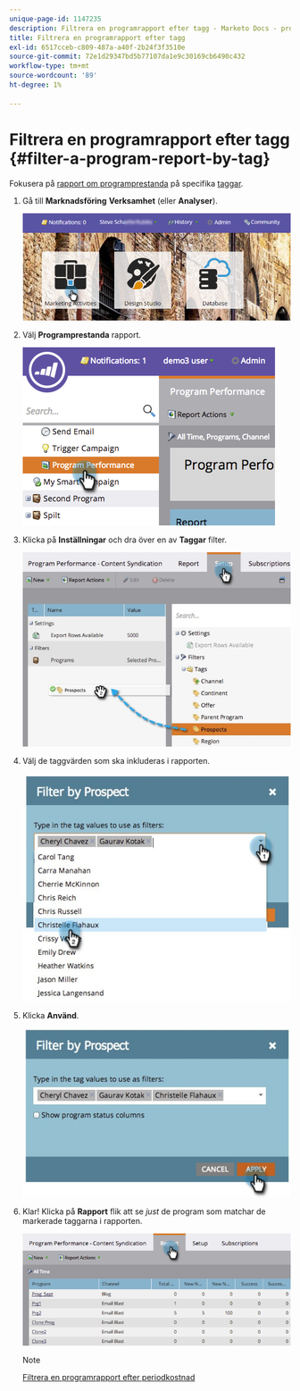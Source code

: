 ```yaml
---
unique-page-id: 1147235
description: Filtrera en programrapport efter tagg - Marketo Docs - produktdokumentation
title: Filtrera en programrapport efter tagg
exl-id: 6517cceb-c809-487a-a40f-2b24f3f3510e
source-git-commit: 72e1d29347bd5b77107da1e9c30169cb6490c432
workflow-type: tm+mt
source-wordcount: '89'
ht-degree: 1%

---
```


# Filtrera en programrapport efter tagg {#filter-a-program-report-by-tag}

Fokusera på [rapport om programprestanda](/help/marketo/product-docs/core-marketo-concepts/programs/program-performance-report/create-a-program-performance-report.md) på specifika [taggar](/help/marketo/product-docs/core-marketo-concepts/programs/working-with-programs/understanding-tags.md).

1. Gå till **Marknadsföring** **Verksamhet** (eller **Analyser**).

   ![](assets/login-marketing-activities.png)

1. Välj **Programprestanda** rapport.

   ![](assets/image2014-9-23-16-3a12-3a36.png)

1. Klicka på **Inställningar** och dra över en av **Taggar** filter.

   ![](assets/prospects.jpg)

1. Välj de taggvärden som ska inkluderas i rapporten.

   ![](assets/prospect1.jpg)

1. Klicka **Använd**.

   ![](assets/prospect2.jpg)

1. Klar! Klicka på **Rapport** flik att se _just_ de program som matchar de markerade taggarna i rapporten.

   ![](assets/image2014-9-23-16-3a14-3a42.png)

   >[!NOTE]
   >
   >[Filtrera en programrapport efter periodkostnad](/help/marketo/product-docs/core-marketo-concepts/programs/program-performance-report/filter-a-program-report-by-period-cost.md)
